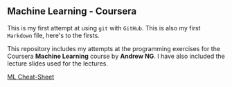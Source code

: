 ## Machine Learning - Coursera

This is my first attempt at using `git` with `GitHub`. This is also my first `Markdown` file, here's to the firsts.

This repository includes my attempts at the programming exercises for the Coursera **Machine Learning** course by **Andrew NG**.
I have also included the lecture slides used for the lectures.

[ML Cheat-Sheet](https://stanford.edu/~shervine/teaching/cs-229/)
